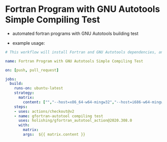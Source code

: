 # Fortran Program with GNU Autotools Simple Compiling Test

* automated fortran programs with GNU Autotools building test

* example usage:

```yaml
# This workflow will install Fortran and GNU Autotools dependencies, and do compile test

name: Fortran Program with GNU Autotools Simple Compiling Test

on: [push, pull_request]

jobs:
  build:
    runs-on: ubuntu-latest
    strategy:
      matrix:
        content: ["","--host=x86_64-w64-mingw32","--host=i686-w64-mingw32"]
    steps:
    - uses: actions/checkout@v2
    - name: gfortran-autotool compiling test
      uses: holishing/gfortran_autotool_action@2020.308.0
      with:
        matrix:
        args:  ${{ matrix.content }}
```
